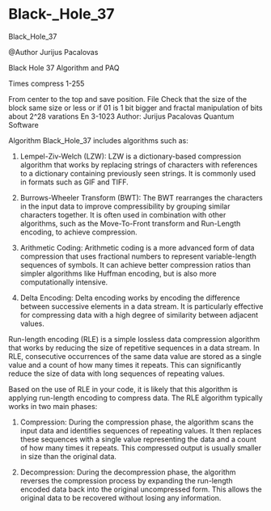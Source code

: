 # Black-_Hole_37
Black_Hole_37

@Author Jurijus Pacalovas 

Black Hole 37 Algorithm and PAQ

Times compress 1-255

From center to the top and save position. File Check that the size of the block same size or less or if 01 is 1 bit bigger and fractal manipulation of bits about 2^28 varations En 3-1023 Author: Jurijus Pacalovas Quantum Software

Algorithm Black_Hole_37 includes algorithms such as:

1. Lempel-Ziv-Welch (LZW): LZW is a dictionary-based compression algorithm that works by replacing strings of characters with references to a dictionary containing previously seen strings. It is commonly used in formats such as GIF and TIFF.

2. Burrows-Wheeler Transform (BWT): The BWT rearranges the characters in the input data to improve compressibility by grouping similar characters together. It is often used in combination with other algorithms, such as the Move-To-Front transform and Run-Length encoding, to achieve compression.

3. Arithmetic Coding: Arithmetic coding is a more advanced form of data compression that uses fractional numbers to represent variable-length sequences of symbols. It can achieve better compression ratios than simpler algorithms like Huffman encoding, but is also more computationally intensive.

4. Delta Encoding: Delta encoding works by encoding the difference between successive elements in a data stream. It is particularly effective for compressing data with a high degree of similarity between adjacent values.

Run-length encoding (RLE) is a simple lossless data compression algorithm that works by reducing the size of repetitive sequences in a data stream. In RLE, consecutive occurrences of the same data value are stored as a single value and a count of how many times it repeats. This can significantly reduce the size of data with long sequences of repeating values.

Based on the use of RLE in your code, it is likely that this algorithm is applying run-length encoding to compress data. The RLE algorithm typically works in two main phases:

1. Compression: During the compression phase, the algorithm scans the input data and identifies sequences of repeating values. It then replaces these sequences with a single value representing the data and a count of how many times it repeats. This compressed output is usually smaller in size than the original data.

2. Decompression: During the decompression phase, the algorithm reverses the compression process by expanding the run-length encoded data back into the original uncompressed form. This allows the original data to be recovered without losing any information.
